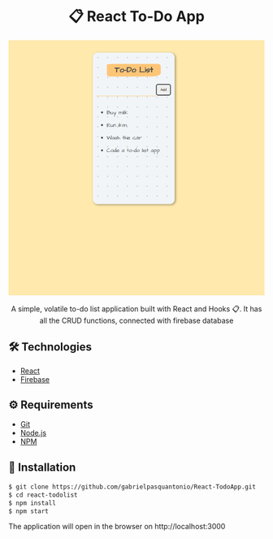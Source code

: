 # <div align="center">📋 React To-Do App</div>
<a href="https://todoapp-5aa6c.web.app"/>
<img src="./main.png" />
                             </a>
<p align="center">A simple, volatile to-do list application built with React and Hooks 📋. It has all the CRUD functions, connected with firebase database</p>

## 🛠️ Technologies

<ul>
  <li><a href="https://reactjs.org/">React</a></li>
  <li><a href="https://firebase.google.com/?hl=pt-br">Firebase</a></li>
</ul>

## ⚙️ Requirements

<ul>
  <li><a href="https://git-scm.com/">Git</a></li>
  <li><a href="https://nodejs.org/en/">Node.js</a></li>
  <li><a href="https://www.npmjs.com/">NPM</a></li>
</ul>

## 🚀 Installation

```
$ git clone https://github.com/gabrielpasquantonio/React-TodoApp.git
$ cd react-todolist
$ npm install
$ npm start
```

The application will open in the browser on http://localhost:3000
